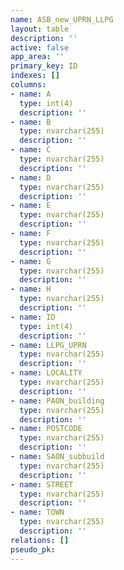```yaml
---
name: ASB_new_UPRN_LLPG
layout: table
description: ''
active: false
app_area: ''
primary_key: ID
indexes: []
columns:
- name: A
  type: int(4)
  description: ''
- name: B
  type: nvarchar(255)
  description: ''
- name: C
  type: nvarchar(255)
  description: ''
- name: D
  type: nvarchar(255)
  description: ''
- name: E
  type: nvarchar(255)
  description: ''
- name: F
  type: nvarchar(255)
  description: ''
- name: G
  type: nvarchar(255)
  description: ''
- name: H
  type: nvarchar(255)
  description: ''
- name: ID
  type: int(4)
  description: ''
- name: LLPG_UPRN
  type: nvarchar(255)
  description: ''
- name: LOCALITY
  type: nvarchar(255)
  description: ''
- name: PAON_building
  type: nvarchar(255)
  description: ''
- name: POSTCODE
  type: nvarchar(255)
  description: ''
- name: SAON_subbuild
  type: nvarchar(255)
  description: ''
- name: STREET
  type: nvarchar(255)
  description: ''
- name: TOWN
  type: nvarchar(255)
  description: ''
relations: []
pseudo_pk: 
---
```


